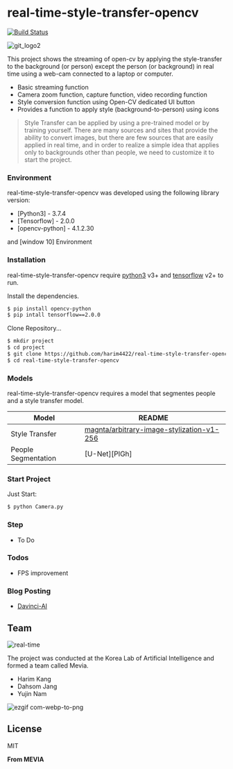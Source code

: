 # real-time-style-transfer-opencv

[![Build Status](https://travis-ci.org/joemccann/dillinger.svg?branch=master)](https://davinci-ai.tistory.com/)

![git_logo2](https://user-images.githubusercontent.com/38045080/86984908-d3409100-c1ca-11ea-8bf2-f2b450037a25.PNG)

This project shows the streaming of open-cv by applying the style-transfer to the background (or person) except the person (or background) in real time using a web-cam connected to a laptop or computer.

  - Basic streaming function
  - Camera zoom function, capture function, video recording function
  - Style conversion function using Open-CV dedicated UI button
  - Provides a function to apply style (background-to-person) using icons

> Style Transfer can be applied by using a pre-trained model or by training yourself. There are many sources and sites that provide the ability to convert images, but there are few sources that are easily applied in real time, and in order to realize a simple idea that applies only to backgrounds other than people, we need to customize it to start the project.

### Environment

real-time-style-transfer-opencv was developed using the following library version:

* [Python3] - 3.7.4
* [Tensorflow] - 2.0.0
* [opencv-python] - 4.1.2.30

and [window 10] Environment

### Installation

real-time-style-transfer-opencv require [python3](https://www.python.org/) v3+ and [tensorflow](https://www.tensorflow.org/) v2+ to run.

Install the dependencies.

```sh
$ pip install opencv-python
$ pip intall tensorflow==2.0.0
```

Clone Repository...

```sh
$ mkdir project
$ cd project
$ git clone https://github.com/harim4422/real-time-style-transfer-opencv.git
$ cd real-time-style-transfer-opencv
```

### Models

real-time-style-transfer-opencv requires a model that segmentes people and a style transfer model.

| Model | README |
| ------ | ------ |
| Style Transfer | [magnta/arbitrary-image-stylization-v1-256](https://tfhub.dev/google/magenta/arbitrary-image-stylization-v1-256/2)|
| People Segmentation | [U-Net][PlGh] |


### Start Project

Just Start:
```sh
$ python Camera.py
```

### Step
- To Do


### Todos

 - FPS improvement
 
### Blog Posting
- [Davinci-AI](https://davinci-ai.tistory.com/)

## Team
![real-time](https://user-images.githubusercontent.com/38045080/86984202-e4889e00-c1c8-11ea-8521-c115c42d302b.png)

The project was conducted at the Korea Lab of Artificial Intelligence and formed a team called Mevia.
- Harim Kang
- Dahsom Jang
- Yujin Nam

![ezgif com-webp-to-png](https://user-images.githubusercontent.com/38045080/86984248-02560300-c1c9-11ea-8102-93ba35c05987.png)

License
----

MIT


**From MEVIA**

